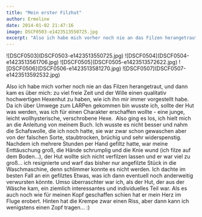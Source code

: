 ```yaml
---
title: "Mein erster Filzhut"
author: Ermeline
date: 2014-01-02 21:47:16
image: DSCF0503-e1423513550725.jpg
excerpt: "Also ich habe mich vorher noch nie an das Filzen herangetraut, und dann kam es über mich: zu viel freie Zeit und der Wille einen qualitativ hochwertigen Hexenhut zu haben, wie ich ihn mir immer vorgestellt habe... denkste..."
---
```


<div class="slideshow_portrait">
![DSCF0503](DSCF0503-e1423513550725.jpg)
![DSCF0504](DSCF0504-e1423513561706.jpg)
![DSCF0505](DSCF0505-e1423513572622.jpg)
![DSCF0506](DSCF0506-e1423513581270.jpg)
![DSCF0507](DSCF0507-e1423513592532.jpg)
</div>

Also ich habe mich vorher noch nie an das Filzen herangetraut, und dann kam es über mich: zu viel freie Zeit und der Wille einen qualitativ hochwertigen Hexenhut zu haben, wie ich ihn mir immer vorgestellt habe.
Da ich über Umwege zum LARPen gekommen bin wusste ich, sollte der Hut was werden, was ich für einen Charakter erschaffen wollte - eine junge, leicht wollhysterische, verschrobene Hexe. 
Also ging es los, ich hielt mich an die Anleitung von meinem Buch. Ich wusste es nicht besser und nahm die Schafswolle, die ich noch hatte, sie war zwar schon gewaschen aber von der falschen Sorte, staubtrocken, brüchig und sehr widerspenstig. Nachdem ich mehrere Stunden per Hand gefiltz hatte, war meine Enttäuschung groß, die Hände schrumplig und die Knie wund (ich filze auf dem Boden...), der Hut wollte sich nicht verfilzen lassen und er war viel zu groß... 
ich resignierte und warf das bisher nur angefilzte Stück in die Waschmaschine, denn schlimmer konnte es nicht werden. Ich dachte im besten Fall an ein gefilztes Etwas, was ich dann eventuell noch anderweitig verwursten könnte. 
Umso überraschter war ich, als der Hut, der aus der Wäsche kam, ein ziemlich interessantes und individuelles Teil war. Als es auch noch wie für meinen Kopf geschaffen schien hat er mein Herz im Fluge erobert. Hinten hat die Krempe zwar einen Riss, aber dann kann ich wenigstens einen Zopf tragen... :)
